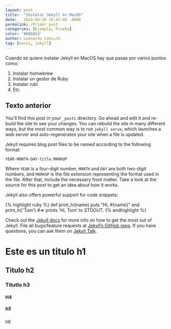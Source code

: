 ```yaml
---
layout: post
title:  "Instalar Jekyll en MacOS"
date:   2024-09-26 18:47:48 -0600
permalink: /Primer post
categories: [Ejemplo, Prueba]
color: '#b0b013'
author: Leonardo Cahuich
tag: [macos, jekyll]
---
```


Cuando se quiere instalar Jekyll en MacOS hay que pasas por varios puntos como:
1. Instalar homwbrew
2. Instalar un gestor de Ruby
3. Instalar rubi
4. Etc

## Texto anterior
You’ll find this post in your `_posts` directory. Go ahead and edit it and re-build the site to see your changes. You can rebuild the site in many different ways, but the most common way is to run `jekyll serve`, which launches a web server and auto-regenerates your site when a file is updated.

Jekyll requires blog post files to be named according to the following format:

`YEAR-MONTH-DAY-title.MARKUP`

Where `YEAR` is a four-digit number, `MONTH` and `DAY` are both two-digit numbers, and `MARKUP` is the file extension representing the format used in the file. After that, include the necessary front matter. Take a look at the source for this post to get an idea about how it works.

Jekyll also offers powerful support for code snippets:

{% highlight ruby %}
def print_hi(name)
  puts "Hi, #{name}"
end
print_hi('Tom')
#=> prints 'Hi, Tom' to STDOUT.
{% endhighlight %}

Check out the [Jekyll docs][jekyll-docs] for more info on how to get the most out of Jekyll. File all bugs/feature requests at [Jekyll’s GitHub repo][jekyll-gh]. If you have questions, you can ask them on [Jekyll Talk][jekyll-talk].

[jekyll-docs]: https://jekyllrb.com/docs/home
[jekyll-gh]:   https://github.com/jekyll/jekyll
[jekyll-talk]: https://talk.jekyllrb.com/

# Este es un titulo h1
## Titulo h2
### Titutlo h3
#### H4
##### h5
###### h6